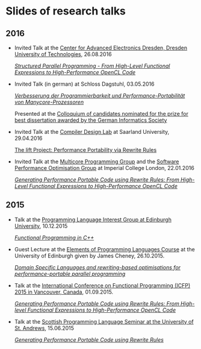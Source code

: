 # Slides of research talks

## 2016

- Invited Talk at the [Center for Advanced Electronics Dresden, Dresden University of Technologies](https://www.cfaed.tu-dresden.de/), 26.08.2016

  [*Structured Parallel Programming - From High-Level Functional Expressions to High-Performance OpenCL Code*](https://github.com/michel-steuwer/talks/blob/master/2016/TUDresden-2016.pdf)

- Invited Talk (in german) at Schloss Dagstuhl, 03.05.2016

  [*Verbesserung der Programmierbarkeit und Performance-Portabilität von Manycore-Prozessoren*](https://github.com/michel-steuwer/talks/blob/master/2016/Dagstuhl-2016.pdf)

  Presented at the [Colloquium of candidates nominated for the prize for best dissertation awarded by the German Informatics Society](https://www.dagstuhl.de/en/program/calendar/evhp/?semnr=16183)

- Invited Talk at the [Compiler Design Lab](http://compilers.cs.uni-saarland.de/) at Saarland University, 29.04.2016

  [The lift Project: Performance Portability via Rewrite Rules](https://github.com/michel-steuwer/talks/blob/master/2016/SaarlandUniversity-2016.pdf)

- Invited Talk at the [Multicore Programming Group](http://multicore.doc.ic.ac.uk/) and the [Software Performance Optimisation Group](https://spo.doc.ic.ac.uk) at Imperial College London, 22.01.2016

  [*Generating Performance Portable Code using Rewrite Rules: From High-Level Functional Expressions to High-Performance OpenCL Code*](https://github.com/michel-steuwer/talks/blob/master/2016/ImperialCollegeLondon-2016.pdf)

## 2015

- Talk at the [Programming Language Interest Group at Edinburgh University](https://www.wiki.ed.ac.uk/display/prolan/Programming+Languages+Interest+Group), 10.12.2015

  [*Functional Programming in C++*](https://github.com/michel-steuwer/talks/blob/master/2015/PLInG-2015.pdf)
  
- Guest Lecture at the [Elements of Programming Languages Course](http://www.inf.ed.ac.uk/teaching/courses/epl/index-2015.html) at the University of Edinburgh given by James Cheney, 26.10.2015.
	
	[*Domain Specific Languages and rewriting-based optimisations for performance-portable parallel programming*](https://github.com/michel-steuwer/talks/blob/master/2015/EPLGuestLecture-2015.pdf)

- Talk at the [International Conference on Functional Programming (ICFP) 2015 in Vancouver, Canada](http://icfpconference.org/icfp2015/), 01.09.2015.

  [*Generating Performance Portable Code using Rewrite Rules: From High-level Functional Expressions to High-Performance OpenCL Code*](https://github.com/michel-steuwer/talks/blob/master/2015/ICFP-2015.pdf)

- Talk at the [Scottish Programming Language Seminar at the University of St. Andrews](https://ff32.host.cs.st-andrews.ac.uk/spls/), 15.06.2015

  [*Generating Performance Portable Code using Rewrite Rules*](https://github.com/michel-steuwer/talks/blob/master/2015/SPLS-2015.pdf)
